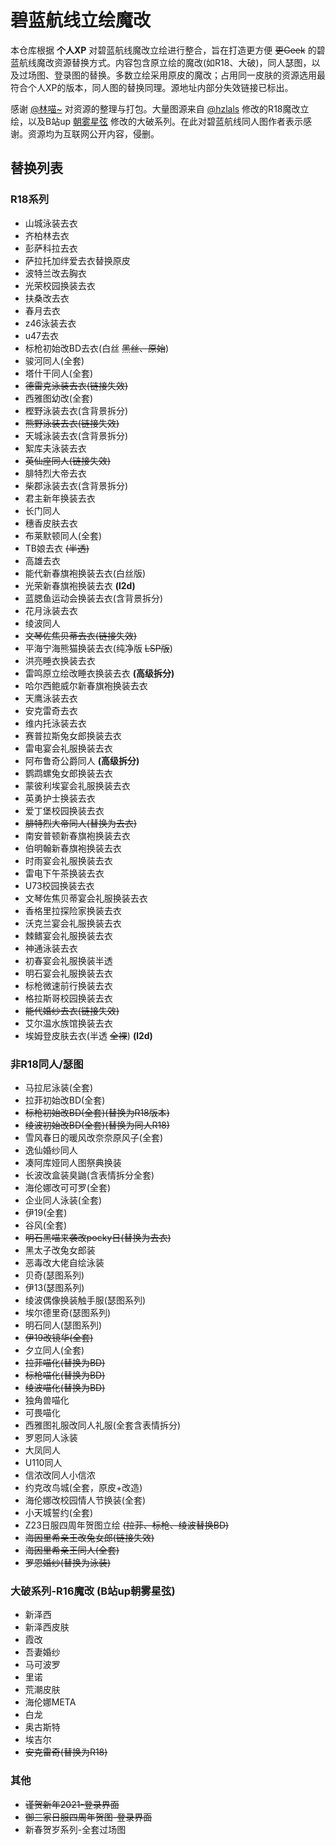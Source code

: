 # 碧蓝航线立绘魔改

本仓库根据 **个人XP** 对碧蓝航线魔改立绘进行整合，旨在打造更方便 ~~更Geek~~ 的碧蓝航线魔改资源替换方式。内容包含原立绘的魔改(如R18、大破)，同人瑟图，以及过场图、登录图的替换。多数立绘采用原皮的魔改；占用同一皮肤的资源选用最符合个人XP的版本，同人图的替换同理。源地址内部分失效链接已标出。

感谢 [@林喵~](https://afdian.net/@linmiao) 对资源的整理与打包。大量图源来自 [@hzlals](https://twitter.com/hzlals) 修改的R18魔改立绘，以及B站up [朝雾星弦](https://space.bilibili.com/6751172) 修改的大破系列。在此对碧蓝航线同人图作者表示感谢。资源均为互联网公开内容，侵删。

## 替换列表

### R18系列

- 山城泳装去衣
- 齐柏林去衣
- 彭萨科拉去衣
- 萨拉托加绊爱去衣替换原皮
- 波特兰改去胸衣
- 光荣校园换装去衣
- 扶桑改去衣
- 春月去衣
- z46泳装去衣
- u47去衣
- 标枪初始改BD去衣(白丝 ~~黑丝、原始~~)
- 骏河同人(全套)
- 塔什干同人(全套)
- ~~德雷克泳装去衣(链接失效)~~
- 西雅图幼改(全套)
- 樫野泳装去衣(含背景拆分)
- ~~熊野泳装去衣(链接失效)~~
- 天城泳装去衣(含背景拆分)
- 絮库夫泳装去衣
- ~~英仙座同人(链接失效)~~
- 腓特烈大帝去衣
- 柴郡泳装去衣(含背景拆分)
- 君主新年换装去衣
- 长门同人
- 穗香皮肤去衣
- 布莱默顿同人(全套)
- TB娘去衣 ~~(半透)~~
- 高雄去衣
- 能代新春旗袍换装去衣(白丝版)
- 光荣新春旗袍换装去衣 **(l2d)**
- 蓝腮鱼运动会换装去衣(含背景拆分)
- 花月泳装去衣
- 绫波同人
- ~~文琴佐焦贝蒂去衣(链接失效)~~
- 平海宁海熊猫换装去衣(纯净版 ~~LSP版~~)
- 洪亮睡衣换装去衣
- 雷鸣原立绘改睡衣换装去衣 **(高级拆分)**
- 哈尔西鲍威尔新春旗袍换装去衣
- 天鹰泳装去衣
- 安克雷奇去衣
- 维内托泳装去衣
- 赛普拉斯兔女郎换装去衣
- 雷电宴会礼服换装去衣
- 阿布鲁奇公爵同人 **(高级拆分)**
- 鹦鹉螺兔女郎换装去衣
- 蒙彼利埃宴会礼服换装去衣
- 英勇护士换装去衣
- 爱丁堡校园换装去衣
- ~~腓特烈大帝同人(替换为去衣)~~
- 南安普顿新春旗袍换装去衣
- 伯明翰新春旗袍换装去衣
- 时雨宴会礼服换装去衣
- 雷电下午茶换装去衣
- U73校园换装去衣
- 文琴佐焦贝蒂宴会礼服换装去衣
- 香格里拉探险家换装去衣
- 沃克兰宴会礼服换装去衣
- 棘鳍宴会礼服换装去衣
- 神通泳装去衣
- 初春宴会礼服换装半透
- 明石宴会礼服换装去衣
- 标枪微速前行换装去衣
- 格拉斯哥校园换装去衣
- ~~能代婚纱去衣(链接失效)~~
- 艾尔温水族馆换装去衣
- 埃姆登皮肤去衣(半透 ~~全裸~~) **(l2d)**

### 非R18同人/瑟图

- 马拉尼泳装(全套)
- 拉菲初始改BD(全套)
- ~~标枪初始改BD(全套)(替换为R18版本)~~
- ~~绫波初始改BD(全套)(替换为同人R18)~~
- 雪风春日的暖风改奈奈原风子(全套)
- 逸仙婚纱同人
- 凑阿库娅同人图祭典换装
- 长波改盒装臭鼬(含表情拆分全套)
- 海伦娜改可可罗(全套)
- 企业同人泳装(全套)
- 伊19(全套)
- 谷风(全套)
- ~~明石黑喵来袭改pocky日(替换为去衣)~~
- 黑太子改兔女郎装
- 恶毒改大佬自绘泳装
- 贝奇(瑟图系列)
- 伊13(瑟图系列)
- 绫波偶像换装触手服(瑟图系列)
- 埃尔德里奇(瑟图系列)
- 明石同人(瑟图系列)
- ~~伊19改镜华(全套)~~
- 夕立同人(全套)
- ~~拉菲喵化(替换为BD)~~
- ~~标枪喵化(替换为BD)~~
- ~~绫波喵化(替换为BD)~~
- 独角兽喵化
- 可畏喵化
- 西雅图礼服改同人礼服(全套含表情拆分)
- 罗恩同人泳装
- 大凤同人
- U110同人
- 信浓改同人小信浓
- 约克改鸟城(全套，原皮+改造)
- 海伦娜改校园情人节换装(全套)
- 小天城誓约(全套)
- Z23日服四周年贺图立绘 ~~(拉菲、标枪、绫波替换BD)~~
- ~~海因里希亲王改兔女郎(链接失效)~~
- ~~海因里希亲王同人(全套)~~
- ~~罗恩婚纱(替换为泳装)~~

### 大破系列-R16魔改 (B站up朝雾星弦)
- 新泽西
- 新泽西皮肤
- 霞改
- 吾妻婚纱
- 马可波罗
- 里诺
- 荒潮皮肤
- 海伦娜META
- 白龙
- 奥古斯特
- 埃吉尔
- ~~安克雷奇(替换为R18)~~

### 其他

- ~~谨贺新年2021-登录界面~~
- ~~御三家日服四周年贺图-登录界面~~
- 新春贺岁系列-全套过场图